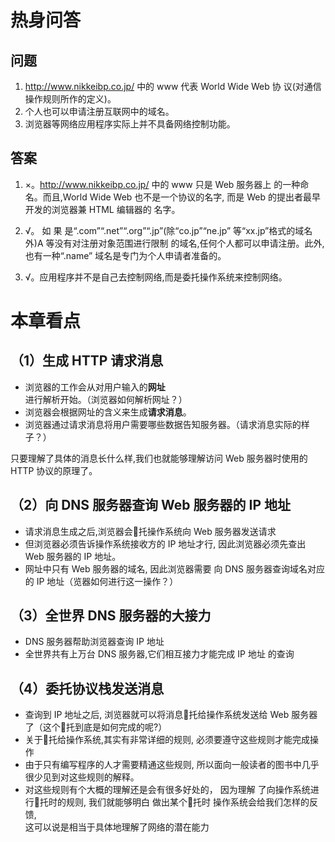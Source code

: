 # 热身问答

## 问题

1. http://www.nikkeibp.co.jp/ 中的 www 代表 World Wide Web 协 议(对通信操作规则所作的定义)。
2. 个人也可以申请注册互联网中的域名。
3. 浏览器等网络应用程序实际上并不具备网络控制功能。

## 答案

1. ×。http://www.nikkeibp.co.jp/ 中的 www 只是 Web 服务器上 的一种命名。而且,World Wide Web 也不是一个协议的名字, 而是 Web 的提出者最早开发的浏览器兼 HTML 编辑器的 名字。
2. √。 如 果 是“.com”“.net”“.org”“.jp”(除“co.jp”“ne.jp” 等“xx.jp”格式的域名外)A 等没有对注册对象范围进行限制 的域名,任何个人都可以申请注册。此外,也有一种“.name” 域名是专门为个人申请者准备的。

3. √。应用程序并不是自己去控制网络,而是委托操作系统来控制网络。

# 本章看点

## （1）生成 HTTP 请求消息

 * 浏览器的工作会从对用户输入的**网址**进行解析开始。（浏览器如何解析网址？）
 * 浏览器会根据网址的含义来生成**请求消息**。
 * 浏览器通过请求消息将用户需要哪些数据告知服务器。（请求消息实际的样子？）
 
 只要理解了具体的消息长什么样,我们也就能够理解访问 Web 服务器时使用的 HTTP 协议的原理了。

## （2）向 DNS 服务器查询 Web 服务器的 IP 地址

 * 请求消息生成之后,浏览器会􏰀托操作系统向 Web 服务器发送请求
 * 但浏览器必须告诉操作系统接收方的 IP 地址才行,
   因此浏览器必须先查出 Web 服务器的 IP 地址。
 * 网址中只有 Web 服务器的域名,
   因此浏览器需要 向 DNS 服务器查询域名对应的 IP 地址（览器如何进行这一操作？）
   
## （3）全世界 DNS 服务器的大接力

 * DNS 服务器帮助浏览器查询 IP 地址
 * 全世界共有上万台 DNS 服务器,它们相互接力才能完成 IP 地址 的查询
 
## （4）委托协议栈发送消息

 * 查询到 IP 地址之后, 
   浏览器就可以将消息􏰀托给操作系统发送给 Web 服务器了（这个􏰀托到底是如何完成的呢?）
 * 关于􏰀托给操作系统,其实有非常详细的规则,
   必须要遵守这些规则才能完成操作
 * 由于只有编写程序的人才需要精通这些规则,
   所以面向一般读者的图书中几乎很少见到对这些规则的解释。
 * 对这些规则有个大概的理解还是会有很多好处的，
   因为理解 了向操作系统进行􏰀托时的规则,
   我们就能够明白 做出某个􏰀托时 操作系统会给我们怎样的反馈,     
   这可以说是相当于具体地理解了网络的潜在能力 